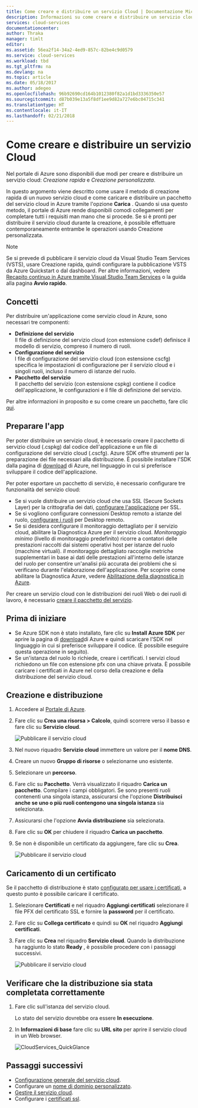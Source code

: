 ```yaml
---
title: Come creare e distribuire un servizio Cloud | Documentazione Microsoft
description: Informazioni su come creare e distribuire un servizio cloud mediante il portale di Azure.
services: cloud-services
documentationcenter: 
author: Thraka
manager: timlt
editor: 
ms.assetid: 56ea2f14-34a2-4ed9-857c-82be4c9d0579
ms.service: cloud-services
ms.workload: tbd
ms.tgt_pltfrm: na
ms.devlang: na
ms.topic: article
ms.date: 05/18/2017
ms.author: adegeo
ms.openlocfilehash: 96b92690cd164b1012380f82a1d1bd3336350e57
ms.sourcegitcommit: d87b039e13a5f8df1ee9d82a727e6bc04715c341
ms.translationtype: HT
ms.contentlocale: it-IT
ms.lasthandoff: 02/21/2018
---
```

# <a name="how-to-create-and-deploy-a-cloud-service"></a>Come creare e distribuire un servizio Cloud
Nel portale di Azure sono disponibili due modi per creare e distribuire un servizio cloud: *Creazione rapida* e *Creazione personalizzata*.

In questo argomento viene descritto come usare il metodo di creazione rapida di un nuovo servizio cloud e come caricare e distribuire un pacchetto del servizio cloud in Azure tramite l'opzione **Carica** . Quando si usa questo metodo, il portale di Azure rende disponibili comodi collegamenti per completare tutti i requisiti man mano che si procede. Se si è pronti per distribuire il servizio cloud durante la creazione, è possibile effettuare contemporaneamente entrambe le operazioni usando Creazione personalizzata.

> [!NOTE]
> Se si prevede di pubblicare il servizio cloud da Visual Studio Team Services (VSTS), usare Creazione rapida, quindi configurare la pubblicazione VSTS da Azure Quickstart o dal dashboard. Per altre informazioni, vedere [Recapito continuo in Azure tramite Visual Studio Team Services][TFSTutorialForCloudService] o la guida alla pagina **Avvio rapido**.
>
>

## <a name="concepts"></a>Concetti
Per distribuire un'applicazione come servizio cloud in Azure, sono necessari tre componenti:

* **Definizione del servizio**  
  Il file di definizione del servizio cloud (con estensione csdef) definisce il modello di servizio, compreso il numero di ruoli.
* **Configurazione del servizio**  
  l file di configurazione del servizio cloud (con estensione cscfg) specifica le impostazioni di configurazione per il servizio cloud e i singoli ruoli, incluso il numero di istanze del ruolo.
* **Pacchetto del servizio**  
  Il pacchetto del servizio (con estensione cspkg) contiene il codice dell'applicazione, le configurazioni e il file di definizione del servizio.

Per altre informazioni in proposito e su come creare un pacchetto, fare clic [qui](cloud-services-model-and-package.md).

## <a name="prepare-your-app"></a>Preparare l'app
Per poter distribuire un servizio cloud, è necessario creare il pacchetto di servizio cloud (.cspkg) dal codice dell'applicazione e un file di configurazione del servizio cloud (.cscfg). Azure SDK offre strumenti per la preparazione dei file necessari alla distribuzione. È possibile installare l'SDK dalla pagina di [download](https://azure.microsoft.com/downloads/) di Azure, nel linguaggio in cui si preferisce sviluppare il codice dell'applicazione.

Per poter esportare un pacchetto di servizio, è necessario configurare tre funzionalità del servizio cloud:

* Se si vuole distribuire un servizio cloud che usa SSL (Secure Sockets Layer) per la crittografia dei dati, [configurare l'applicazione](cloud-services-configure-ssl-certificate-portal.md#modify) per SSL.
* Se si vogliono configurare connessioni Desktop remoto a istanze del ruolo, [configurare i ruoli](cloud-services-role-enable-remote-desktop-new-portal.md) per Desktop remoto.
* Se si desidera configurare il monitoraggio dettagliato per il servizio cloud, abilitare la Diagnostica Azure per il servizio cloud. *Monitoraggio minimo* (livello di monitoraggio predefinito) ricorre a contatori delle prestazioni raccolti dai sistemi operativi host per istanze del ruolo (macchine virtuali). *Il* monitoraggio dettagliato raccoglie metriche supplementari in base ai dati delle prestazioni all'interno delle istanze del ruolo per consentire un'analisi più accurata dei problemi che si verificano durante l'elaborazione dell'applicazione. Per scoprire come abilitare la Diagnostica Azure, vedere [Abilitazione della diagnostica in Azure](cloud-services-dotnet-diagnostics.md).

Per creare un servizio cloud con le distribuzioni dei ruoli Web o dei ruoli di lavoro, è necessario [creare il pacchetto del servizio](cloud-services-model-and-package.md#servicepackagecspkg).

## <a name="before-you-begin"></a>Prima di iniziare
* Se Azure SDK non è stato installato, fare clic su **Install Azure SDK** per aprire la pagina di [download](https://azure.microsoft.com/downloads/)di Azure e quindi scaricare l'SDK nel linguaggio in cui si preferisce sviluppare il codice. (È possibile eseguire questa operazione in seguito).
* Se un'istanza del ruolo lo richiede, creare i certificati. I servizi cloud richiedono un file con estensione pfx con una chiave privata. È possibile caricare i certificati in Azure nel corso della creazione e della distribuzione del servizio cloud.

## <a name="create-and-deploy"></a>Creazione e distribuzione
1. Accedere al [Portale di Azure](https://portal.azure.com/).
2. Fare clic su **Crea una risorsa > Calcolo**, quindi scorrere verso il basso e fare clic su **Servizio cloud**.

    ![Pubblicare il servizio cloud](media/cloud-services-how-to-create-deploy-portal/create-cloud-service.png)
3. Nel nuovo riquadro **Servizio cloud** immettere un valore per il **nome DNS**.
4. Creare un nuovo **Gruppo di risorse** o selezionarne uno esistente.
5. Selezionare un **percorso**.
6. Fare clic su **Pacchetto**. Verrà visualizzato il riquadro **Carica un pacchetto**. Compilare i campi obbligatori. Se sono presenti ruoli contenenti una singola istanza, assicurarsi che l'opzione **Distribuisci anche se uno o più ruoli contengono una singola istanza** sia selezionata.
7. Assicurarsi che l'opzione **Avvia distribuzione** sia selezionata.
8. Fare clic su **OK** per chiudere il riquadro **Carica un pacchetto**.
9. Se non è disponibile un certificato da aggiungere, fare clic su **Crea**.

    ![Pubblicare il servizio cloud](media/cloud-services-how-to-create-deploy-portal/select-package.png)

## <a name="upload-a-certificate"></a>Caricamento di un certificato
Se il pacchetto di distribuzione è stato [configurato per usare i certificati](cloud-services-configure-ssl-certificate-portal.md#modify), a questo punto è possibile caricare il certificato.

1. Selezionare **Certificati** e nel riquadro **Aggiungi certificati** selezionare il file PFX del certificato SSL e fornire la **password** per il certificato.
2. Fare clic su **Collega certificato** e quindi su **OK** nel riquadro **Aggiungi certificati**.
3. Fare clic su **Crea** nel riquadro **Servizio cloud**. Quando la distribuzione ha raggiunto lo stato **Ready** , è possibile procedere con i passaggi successivi.

    ![Pubblicare il servizio cloud](media/cloud-services-how-to-create-deploy-portal/attach-cert.png)

## <a name="verify-your-deployment-completed-successfully"></a>Verificare che la distribuzione sia stata completata correttamente
1. Fare clic sull'istanza del servizio cloud.

    Lo stato del servizio dovrebbe ora essere **In esecuzione**.
2. In **Informazioni di base** fare clic su **URL sito** per aprire il servizio cloud in un Web browser.

    ![CloudServices_QuickGlance](./media/cloud-services-how-to-create-deploy-portal/running.png)

[TFSTutorialForCloudService]: http://go.microsoft.com/fwlink/?LinkID=251796

## <a name="next-steps"></a>Passaggi successivi
* [Configurazione generale del servizio cloud](cloud-services-how-to-configure-portal.md).
* Configurare un [nome di dominio personalizzato](cloud-services-custom-domain-name-portal.md).
* [Gestire il servizio cloud](cloud-services-how-to-manage-portal.md).
* Configurare i [certificati ssl](cloud-services-configure-ssl-certificate-portal.md).
